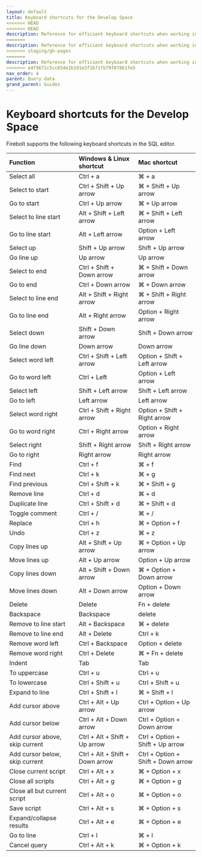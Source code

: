 ```yaml
---
layout: default
title: Keyboard shortcuts for the Develop Space
<<<<<<< HEAD
<<<<<<< HEAD
description: Reference for efficient keyboard shortcuts when working in the Firebolt Develop Space.
=======
description: Reference for efficient keyboard shortcuts when working in the Firebolt Develop space.
>>>>>>> staging/gh-pages
=======
description: Reference for efficient keyboard shortcuts when working in the Firebolt Develop space.
>>>>>>> e4f9672c5cc654e1b191e3f1b71fb79f87861fe5
nav_order: 4
parent: Query data
grand_parent: Guides
---
```


# Keyboard shortcuts for the Develop Space

Firebolt supports the following keyboard shortcuts in the SQL editor.

| Function | Windows & Linux shortcut | Mac shortcut |
| :--- | :--- | :--- |
| Select all | Ctrl + a | ⌘ + a |
| Select to start | Ctrl + Shift + Up arrow | ⌘ + Shift + Up arrow |
| Go to start | Ctrl + Up arrow | ⌘ + Up arrow |
| Select to line start | Alt + Shift + Left arrow | ⌘ + Shift + Left arrow |
| Go to line start | Alt + Left arrow | Option + Left arrow |
| Select up | Shift + Up arrow | Shift + Up arrow |
| Go line up | Up arrow |  Up arrow |
| Select to end | Ctrl + Shift + Down arrow | ⌘ + Shift + Down arrow |
| Go to end | Ctrl + Down arrow | ⌘ + Down arrow |
| Select to line end | Alt + Shift + Right arrow | ⌘ + Shift + Right arrow |
| Go to line end | Alt + Right arrow | Option + Right arrow |
| Select down | Shift + Down arrow | Shift + Down arrow |
| Go line down | Down arrow | Down arrow |
| Select word left | Ctrl + Shift + Left arrow | Option + Shift + Left arrow |
| Go to word left | Ctrl + Left | Option + Left arrow |
| Select left | Shift + Left arrow | Shift + Left arrow |
| Go to left | Left arrow | Left arrow |
| Select word right | Ctrl + Shift + Right arrow | Option + Shift + Right arrow |
| Go to word right | Ctrl + Right arrow | Option + Right arrow |
| Select right | Shift + Right arrow | Shift + Right arrow |
| Go to right | Right arrow | Right arrow |
| Find | Ctrl + f |  ⌘ + f |
| Find next | Ctrl + k | ⌘ + g |
| Find previous | Ctrl + Shift + k | ⌘ + Shift + g |
| Remove line | Ctrl + d | ⌘ + d |
| Duplicate line | Ctrl + Shift + d | ⌘ + Shift + d |
| Toggle comment | Ctrl + / | ⌘ + / |
| Replace | Ctrl + h | ⌘ + Option + f |
| Undo | Ctrl + z | ⌘ + z |
| Copy lines up | Alt + Shift + Up arrow | ⌘ + Option + Up arrow |
| Move lines up | Alt + Up arrow | Option + Up arrow |
| Copy lines down | Alt + Shift + Down arrow | ⌘ + Option + Down arrow |
| Move lines down | Alt + Down arrow | Option + Down arrow |
| Delete | Delete | Fn + delete |
| Backspace | Backspace | delete |
| Remove to line start | Alt + Backspace | ⌘ + delete |
| Remove to line end | Alt + Delete | Ctrl + k |
| Remove word left | Ctrl + Backspace | Option + delete |
| Remove word right | Ctrl + Delete |  ⌘ + Fn + delete |
| Indent | Tab | Tab |
| To uppercase | Ctrl + u | Ctrl + u |
| To lowercase | Ctrl + Shift + u | Ctrl + Shift + u |
| Expand to line | Ctrl + Shift + l | ⌘ + Shift + l |
| Add cursor above | Ctrl + Alt + Up arrow | Ctrl + Option + Up arrow |
| Add cursor below | Ctrl + Alt + Down arrow | Ctrl + Option + Down arrow |
| Add cursor above, skip current | Ctrl + Alt + Shift + Up arrow | Ctrl + Option + Shift + Up arrow |
| Add cursor below, skip current | Ctrl + Alt + Shift + Down arrow | Ctrl + Option + Shift + Down arrow |
| Close current script | Ctrl + Alt + x | ⌘ + Option + x |
| Close all scripts | Ctrl + Alt + g | ⌘ + Option + g |
| Close all but current script | Ctrl + Alt + o | ⌘ + Option + o |
| Save script | Ctrl + Alt + s | ⌘ + Option + s |
| Expand/collapse results | Ctrl + Alt + e | ⌘ + Option + e |
| Go to line | Ctrl + l | ⌘ + l |
| Cancel query | Ctrl + Alt + k | ⌘ + Option + k |

